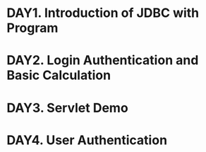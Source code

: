# DAY1. Introduction of JDBC with Program
# DAY2. Login Authentication and Basic Calculation
# DAY3. Servlet Demo
# DAY4. User Authentication
